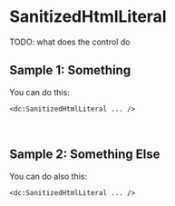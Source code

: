 # SanitizedHtmlLiteral

TODO: what does the control do

## Sample 1: Something

You can do this:

```DOTHTML
<dc:SanitizedHtmlLiteral ... />
```

<br />

## Sample 2: Something Else

You can do also this:

```DOTHTML
<dc:SanitizedHtmlLiteral ... />
```